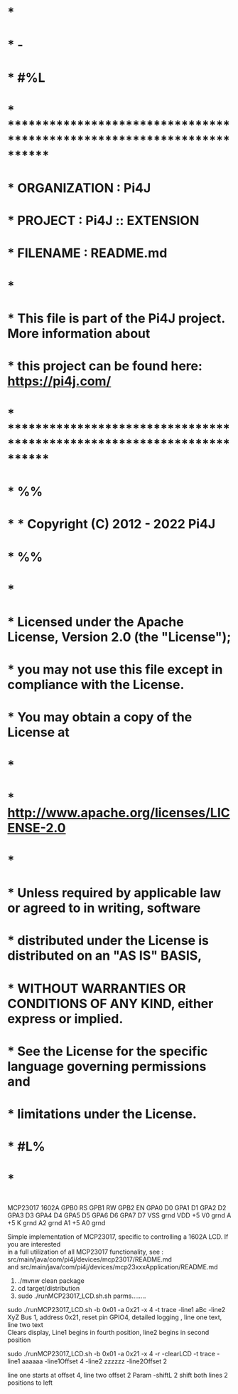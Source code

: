 #
#
#      *
#      * -
#      * #%L
#      * **********************************************************************
#      * ORGANIZATION  :  Pi4J
#      * PROJECT       :  Pi4J :: EXTENSION
#      * FILENAME      :  README.md
#      *
#      * This file is part of the Pi4J project. More information about
#      * this project can be found here:  https://pi4j.com/
#      * **********************************************************************
#      * %%
#      *   * Copyright (C) 2012 - 2022 Pi4J
#       * %%
#      *
#      * Licensed under the Apache License, Version 2.0 (the "License");
#      * you may not use this file except in compliance with the License.
#      * You may obtain a copy of the License at
#      *
#      *      http://www.apache.org/licenses/LICENSE-2.0
#      *
#      * Unless required by applicable law or agreed to in writing, software
#      * distributed under the License is distributed on an "AS IS" BASIS,
#      * WITHOUT WARRANTIES OR CONDITIONS OF ANY KIND, either express or implied.
#      * See the License for the specific language governing permissions and
#      * limitations under the License.
#      * #L%
#      *
#
#


MCP23017                        1602A
GPB0                            RS
GPB1                            RW
GPB2                            EN
GPA0                            D0
GPA1                            D1
GPA2                            D2
GPA3                            D3
GPA4                            D4
GPA5                            D5
GPA6                            D6
GPA7                            D7
                                VSS grnd
                                VDD +5
                                V0  grnd
                                A   +5
                                K   grnd
                                A2  grnd
                                A1  +5
                                A0  grnd





Simple implementation of MCP23017, specific to controlling a 1602A LCD.  If you are interested   
in a full utilization of all MCP23017 functionality, see :  
src/main/java/com/pi4j/devices/mcp23017/README.md  
and
src/main/java/com/pi4j/devices/mcp23xxxApplication/README.md  



1. ./mvnw clean package
2. cd target/distribution
3. sudo ./runMCP23017_LCD.sh.sh parms........


sudo ./runMCP23017_LCD.sh   -b 0x01   -a 0x21  -x 4 -t trace -line1  aBc   -line2  XyZ
Bus 1, address 0x21,  reset pin GPIO4,  detailed logging , line one text, line two text  
Clears display, Line1 begins in fourth position, line2 begins in second position

sudo ./runMCP23017_LCD.sh    -b 0x01   -a 0x21  -x 4  -r   -clearLCD  -t trace -line1  aaaaaa -line1Offset 4  -line2  zzzzzz  -line2Offset 2

line one starts at offset 4, line two offset 2
Param  -shiftL 2  shift both lines 2 positions to left
